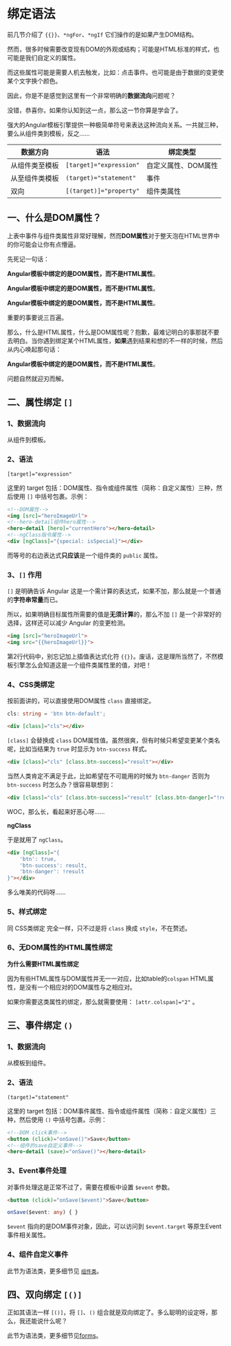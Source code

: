 # 绑定语法

前几节介绍了 `{{}}`、`*ngFor`、`*ngIf` 它们操作的是如果产生DOM结构。

然而，很多时候需要改变现有DOM的外观或结构；可能是HTML标准的样式，也可能是我们自定义的属性。

而这些属性可能是需要人机去触发，比如：点击事件。也可能是由于数据的变更使某个文字换个颜色。

因此，你是不是感觉到这里有一个非常明确的**数据流向**问题呢？

没错，恭喜你，如果你认知到这一点，那么这一节你算是学会了。

强大的Angular模板引擎提供一种极简单符号来表达这种流向关系。一共就三种，要么从组件类到模板，反之……

| 数据方向 | 语法 | 绑定类型 |
| ------- | --- | ------- |
| 从组件类至模板 | `[target]="expression"` | 自定义属性、DOM属性 |
| 从至组件类模板 | `(target)="statement"` | 事件 |
| 双向 | `[(target)]="property"` | 组件类属性 |


## 一、什么是DOM属性？

上表中事件与组件类属性非常好理解，然而**DOM属性**对于整天泡在HTML世界中的你可能会让你有点懵逼。

先死记一句话：

**Angular模板中绑定的是DOM属性，而不是HTML属性**。

**Angular模板中绑定的是DOM属性，而不是HTML属性**。

**Angular模板中绑定的是DOM属性，而不是HTML属性**。

重要的事要说三百遍。

那么，什么是HTML属性，什么是DOM属性呢？抱歉，最难记明白的事那就不要去明白。当你遇到绑定某个HTML属性，**如果**遇到结果和想的不一样的时候，然后从内心唤起那句话：

**Angular模板中绑定的是DOM属性，而不是HTML属性**。

问题自然就迎刃而解。

## 二、属性绑定 `[]`

### 1、数据流向

从组件到模板。

### 2、语法

```
[target]="expression"
```

这里的 target 包括：DOM属性、指令或组件属性（简称：自定义属性）三种，然后使用 `[]` 中括号包裹。示例：

```html
<!--DOM属性-->
<img [src]="heroImageUrl">
<!--hero-detail组件hero属性-->
<hero-detail [hero]="currentHero"></hero-detail>
<!--ngClass指令属性-->
<div [ngClass]="{special: isSpecial}"></div>
```

而等号的右边表达式**只应该**是一个组件类的 `public` 属性。

### 3、`[]` 作用

`[]` 是明确告诉 Angular 这是一个需计算的表达式，如果不加，那么就是一个普通的**字符串常量**而已。

所以，如果明确目标属性所需要的值是**无须计算**的，那么不加 `[]` 是一个非常好的选择，这样还可以减少 Angular 的变更检测。

```html
<img [src]="heroImageUrl">
<img src="{{heroImageUrl}}">
```

第2行代码中，别忘记加上插值表达式化符 `{{}}`。废话，这是理所当然了，不然模板引擎怎么会知道这是一个组件类属性里的值，对吧！

### 4、CSS类绑定

按前面讲的，可以直接使用DOM属性 `class` 直接绑定。

```typescript
cls: string = 'btn btn-default';
```

```html
<div [class]="cls"></div>
```

`[class]` 会替换成 `class` DOM属性值。虽然很爽，但有时候只希望变更某个类名呢，比如当结果为 `true` 时显示为 `btn-success` 样式。

```html
<div [class]="cls" [class.btn-success]="result"></div>
```

当然人类肯定不满足于此，比如希望在不可能用的时候为 `btn-danger` 否则为 `btn-success` 时怎么办？很容易联想到：

```html
<div [class]="cls" [class.btn-success]="result" [class.btn-danger]="!result"></div>
```

WOC，那么长，看起来好恶心呀……

**ngClass**

于是就用了 `ngClass`。

```html
<div [ngClass]="{
    'btn': true,
    'btn-success': result,
    'btn-danger': !result
}"></div>
```

多么唯美的代码呀……

### 5、样式绑定

同 CSS类绑定 完全一样，只不过是将 `class` 换成 `style`，不在赘述。

### 6、无DOM属性的HTML属性绑定

**为什么需要HTML属性绑定**

因为有些HTML属性与DOM属性并无一一对应，比如table的`colspan` HTML属性，是没有一个相应对的DOM属性与之相应对。

如果你需要这类属性的绑定，那么就需要使用： `[attr.colspan]="2"` 。

## 三、事件绑定 `()`

### 1、数据流向

从模板到组件。

### 2、语法

```
(target)="statement"
```

这里的 target 包括：DOM事件属性、指令或组件属性（简称：自定义属性）三种，然后使用 `()` 中括号包裹。示例：

```html
<!--DOM click事件-->
<button (click)="onSave()">Save</button>
<!--组件的save自定义事件-->
<hero-detail (save)="onSave()"></hero-detail>
```

### 3、Event事件处理

对事件处理这是正常不过了，需要在模板中设置 `$event` 参数。

```html
<button (click)="onSave($event)">Save</button>
```

```typescript
onSave($event: any) { }
```

`$event` 指向的是DOM事件对象，因此，可以访问到 `$event.target` 等原生Event事件相关属性。

### 4、组件自定义事件

此节为语法类，更多细节见 [`组件类`](../class/README.md)。

## 四、双向绑定 `[()]`

正如其语法一样 `[()]`，将 `[]`、`()` 组合就是双向绑定了。多么聪明的设定呀，那么，我还能说什么呢？

此节为语法类，更多细节见[forms](../../forms/README.md)。